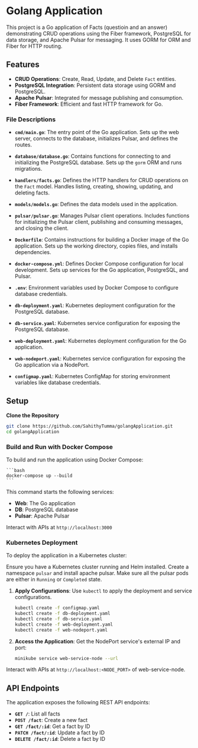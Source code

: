 # Golang Application

This project is a Go application of Facts (questioin and an answer) demonstrating CRUD operations using the Fiber framework, PostgreSQL for data storage, and Apache Pulsar for messaging. It uses GORM for ORM and Fiber for HTTP routing.

## Features

- **CRUD Operations**: Create, Read, Update, and Delete `Fact` entities.
- **PostgreSQL Integration**: Persistent data storage using GORM and PostgreSQL.
- **Apache Pulsar**: Integrated for message publishing and consumption.
- **Fiber Framework**: Efficient and fast HTTP framework for Go.


### File Descriptions

- **`cmd/main.go`**: The entry point of the Go application. Sets up the web server, connects to the database, initializes Pulsar, and defines the routes.

- **`database/database.go`**: Contains functions for connecting to and initializing the PostgreSQL database. Sets up the `gorm` ORM and runs migrations.

- **`handlers/facts.go`**: Defines the HTTP handlers for CRUD operations on the `Fact` model. Handles listing, creating, showing, updating, and deleting facts.

- **`models/models.go`**: Defines the data models used in the application.

- **`pulsar/pulsar.go`**: Manages Pulsar client operations. Includes functions for initializing the Pulsar client, publishing and consuming messages, and closing the client.

- **`Dockerfile`**: Contains instructions for building a Docker image of the Go application. Sets up the working directory, copies files, and installs dependencies.

- **`docker-compose.yml`**: Defines Docker Compose configuration for local development. Sets up services for the Go application, PostgreSQL, and Pulsar.

- **`.env`**: Environment variables used by Docker Compose to configure database credentials.

- **`db-deployment.yaml`**: Kubernetes deployment configuration for the PostgreSQL database.

- **`db-service.yaml`**: Kubernetes service configuration for exposing the PostgreSQL database.

- **`web-deployment.yaml`**: Kubernetes deployment configuration for the Go application.

- **`web-nodeport.yaml`**: Kubernetes service configuration for exposing the Go application via a NodePort.

- **`configmap.yaml`**: Kubernetes ConfigMap for storing environment variables like database credentials.

## Setup

**Clone the Repository**

   ```bash
   git clone https://github.com/SahithyTumma/golangApplication.git
   cd golangApplication
   ```

### Build and Run with Docker Compose

To build and run the application using Docker Compose:

    ```bash
    docker-compose up --build
    ```

   This command starts the following services:

   - **Web**: The Go application
   - **DB**: PostgreSQL database
   - **Pulsar**: Apache Pulsar

Interact with APIs at `http://localhost:3000`


### Kubernetes Deployment

To deploy the application in a Kubernetes cluster:

Ensure you have a Kubernetes cluster running and Helm installed. Create a namespace `pulsar` and install apache pulsar. Make sure all the pulsar pods are either in `Running` or `Completed` state.

1. **Apply Configurations**: Use `kubectl` to apply the deployment and service configurations.

    ```bash
    kubectl create -f configmap.yaml
    kubectl create -f db-deployment.yaml
    kubectl create -f db-service.yaml
    kubectl create -f web-deployment.yaml
    kubectl create -f web-nodeport.yaml
    ```

2. **Access the Application**: Get the NodePort service's external IP and port:

    ```bash
    minikube service web-service-node --url
    ```

Interact with APIs at `http://localhost:<NODE_PORT>` of web-service-node.


## API Endpoints

The application exposes the following REST API endpoints:

- **`GET /`**: List all facts
- **`POST /fact`**: Create a new fact
- **`GET /fact/:id`**: Get a fact by ID
- **`PATCH /fact/:id`**: Update a fact by ID
- **`DELETE /fact/:id`**: Delete a fact by ID


